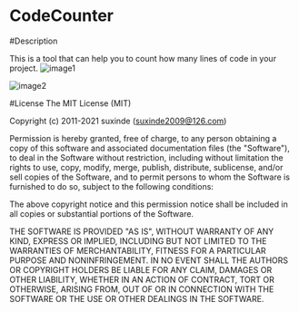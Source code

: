 CodeCounter
===========

#Description

This is a tool that can help you to count how many lines of code in your project.
![image1](https://raw.github.com/suxinde2009/CodeCounter/master/Screen_Shot_01.png)

![image2](https://raw.github.com/suxinde2009/CodeCounter/master/Screen_Shot_02.png)

#License
The MIT License (MIT)

Copyright (c) 2011-2021 suxinde (suxinde2009@126.com)

Permission is hereby granted, free of charge, to any person obtaining a copy of
this software and associated documentation files (the "Software"), to deal in
the Software without restriction, including without limitation the rights to
use, copy, modify, merge, publish, distribute, sublicense, and/or sell copies of
the Software, and to permit persons to whom the Software is furnished to do so,
subject to the following conditions:

The above copyright notice and this permission notice shall be included in all
copies or substantial portions of the Software.

THE SOFTWARE IS PROVIDED "AS IS", WITHOUT WARRANTY OF ANY KIND, EXPRESS OR
IMPLIED, INCLUDING BUT NOT LIMITED TO THE WARRANTIES OF MERCHANTABILITY, FITNESS
FOR A PARTICULAR PURPOSE AND NONINFRINGEMENT. IN NO EVENT SHALL THE AUTHORS OR
COPYRIGHT HOLDERS BE LIABLE FOR ANY CLAIM, DAMAGES OR OTHER LIABILITY, WHETHER
IN AN ACTION OF CONTRACT, TORT OR OTHERWISE, ARISING FROM, OUT OF OR IN
CONNECTION WITH THE SOFTWARE OR THE USE OR OTHER DEALINGS IN THE SOFTWARE.
